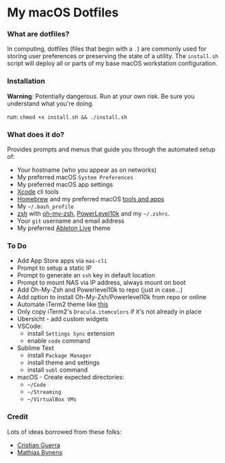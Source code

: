 # My macOS Dotfiles

### What are dotfiles?

In computing, dotfiles (files that begin with a `.`) are commonly used for storing user preferences or preserving the state of a utility. The `install.sh` script will deploy all or parts of my base macOS workstation configuration.

### Installation

**Warning**: Potentially dangerous. Run at your own risk. Be sure you understand what you're doing.

run: `chmod +x install.sh && ./install.sh`

### What does it do?

Provides prompts and menus that guide you through the automated setup of:

- Your hostname (who you appear as on networks)
- My preferred macOS `System Preferences`
- My preferred macOS app settings
- [Xcode](https://developer.apple.com/library/archive/technotes/tn2339/_index.html) cli tools
- [Homebrew](https://brew.sh/) and my preferred macOS [tools and apps](https://github.com/samkasman/macOS-Dotfiles/blob/master/configs/brew/Brewfile)
- My `~/.bash_profile`
- [zsh](http://zsh.sourceforge.net/) with [oh-my-zsh](https://github.com/robbyrussell/oh-my-zsh), [PowerLevel10k](https://github.com/romkatv/powerlevel10k) and my `~/.zshrc`.
- Your `git` username and email address
- My preferred [Ableton Live](https://www.ableton.com/en/live/) theme

### To Do

- Add App Store apps via `mas-cli`
- Prompt to setup a static IP
- Prompt to generate an `ssh` key in default location
- Prompt to mount NAS via IP address, always mount on boot
- Add Oh-My-Zsh and Powerlevel10k to repo (just in case...)
- Add option to install Oh-My-Zsh/Powerlevel10k from repo or online
- Automate iTerm2 theme like [this](https://github.com/mbadolato/iTerm2-Color-Schemes/issues/140)
- Only copy iTerm2's `Dracula.itemcolors` if it's not already in place
- Ubersicht - add custom widgets
- VSCode:
	- install `Settings Sync` extension
	- enable `code` command
- Sublime Text
	- install `Package Manager`
	- install theme and settings
	- install `subl` command
- macOS - Create expected directories:
	- `~/Code`
	- `~/Streaming`
	- `~/VirtualBox VMs`

### Credit

Lots of ideas borrowed from these folks:
- [Cristian Guerra](https://github.com/explorador)
- [Mathias Bynens](https://github.com/mathiasbynens)
